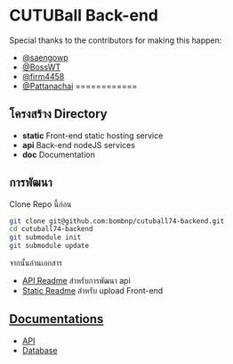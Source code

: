 CUTUBall Back-end
============
Special thanks to the contributors for making this happen:
- [@saengowp](https://github.com/saengowp)
- [@BossWT](https://github.com/BossWT)
- [@firm4458](https://github.com/firm4458)
- [@Pattanachai](https://github.com/Pattanachai)
============

## โครงสร้าง Directory

* **static** Front-end static hosting service
* **api** Back-end nodeJS services
* **doc** Documentation


## การพัฒนา

Clone Repo นี้ก่อน

```bash
git clone git@github.com:bombnp/cutuball74-backend.git
cd cutuball74-backend
git submodule init
git submodule update
```

จากนั้นอ่านเอกสาร

- [API Readme](api/README.md) สำหรับการพัฒนา api
- [Static Readme](static/README.md) สำหรับ upload Front-end

## [Documentations](docs)
* [API](docs/api.md)
* [Database](docs/database.md)
